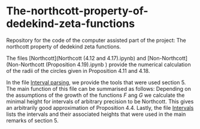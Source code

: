 # The-northcott-property-of-dedekind-zeta-functions
Repository for the code of the computer assisted part of the project: The northcott property of dedekind zeta functions.

The files [Northcott](Northcott \(4.12 and 4.17\).ipynb) and [Non-Northcott](Non-Northcott (Proposition 4.19).ipynb
) provide the numerical calculation of the radii of the circles given in Proposition 4.11 and 4.18.

In the file [Interval parsing](Interval_parsing.ipynb), we provide the tools that were used section 5. The main function of this file can be summarised as follows: Depending on the assumptions of the growth of the functions $F$ ang $G$ we calculate the minimal height for intervals of arbitrary precision to be Northcott. This gives an arbitrarily good approximation of Proposition 4.4. Lastly, the file [Intervals](intervs.txt) lists the intervals and their associated heights that were used in the main remarks of section 5.



